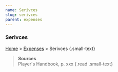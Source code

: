 ```yaml
---
name: Serivces
slug: serivces
parent: expenses
---
```

### Serivces
[Home](dm-operations-center) > [Expenses](expenses) > Serivces {.small-text}

> **Sources** <br/>
> Player's Handbook, p. xxx
{.read .small-text}

